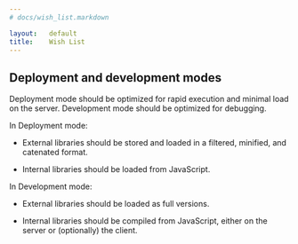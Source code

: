 ```yaml
---
# docs/wish_list.markdown

layout:   default
title:    Wish List
---
```


## Deployment and development modes

Deployment mode should be optimized for rapid execution
and minimal load on the server.
Development mode should be optimized for debugging.

In Deployment mode:

* External libraries should be stored and loaded
  in a filtered, minified, and catenated format.

* Internal libraries should be loaded from JavaScript.

In Development mode:

* External libraries should be loaded as full versions.

* Internal libraries should be compiled from JavaScript,
  either on the server or (optionally) the client.
